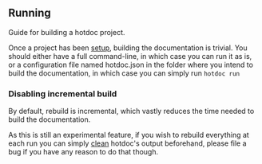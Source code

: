 ## Running

Guide for building a hotdoc project.

Once a project has been [setup](setting-up-a-project.markdown), building the documentation is trivial. You should either have a full command-line, in which case you can run it as is, or a configuration file named hotdoc.json in the folder where you intend to build the documentation, in which case you can simply run `hotdoc run`

### Disabling incremental build

By default, rebuild is incremental, which vastly reduces the time needed to build the documentation.

As this is still an experimental feature, if you wish to rebuild everything at each run you can simply [clean](cleaning.markdown) hotdoc's output beforehand, please file a bug if you have any reason to do that though.
